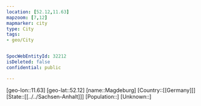 ```yaml
---
location: [52.12,11.63]
mapzoom: [7,12] 
mapmarker: city 
type: City
tags:
- geo/City


SpocWebEntityId: 32212
isDeleted: false
confidential: public

---
```

[geo-lon::11.63]
[geo-lat::52.12]
[name::Magdeburg]
[Country::[[Germany]]]
[State::[[../../Sachsen-Anhalt]]]
[Population::]
[Unknown::]

